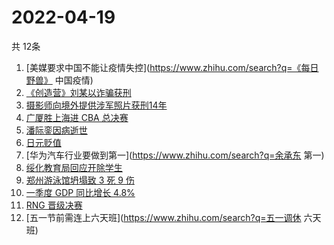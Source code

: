 # 2022-04-19
  共 12条

  <!-- BEGIN -->
  <!-- 最后更新时间:Tue Apr 19 2022 13:32:14 GMT+0000 (Coordinated Universal Time) -->
  1. [美媒要求中国不能让疫情失控](https://www.zhihu.com/search?q=《每日野兽》 中国疫情)
1. [《创造营》刘某以诈骗获刑](https://www.zhihu.com/search?q=刘丞以诈骗)
1. [摄影师向境外提供涉军照片获刑14年](https://www.zhihu.com/search?q=摄影师获刑14年)
1. [广厦胜上海进 CBA 总决赛](https://www.zhihu.com/search?q=广厦晋级总决赛)
1. [潘际銮因病逝世](https://www.zhihu.com/search?q=潘际銮逝世)
1. [日元贬值](https://www.zhihu.com/search?q=日元贬值)
1. [华为汽车行业要做到第一](https://www.zhihu.com/search?q=余承东 第一)
1. [绥化教育局回应开除学生](https://www.zhihu.com/search?q=绥化教育局回应)
1. [郑州游泳馆坍塌致 3 死 9 伤](https://www.zhihu.com/search?q=郑州游泳馆坍塌)
1. [一季度 GDP 同比增长 4.8%](https://www.zhihu.com/search?q=一季度GDP)
1. [RNG 晋级决赛](https://www.zhihu.com/search?q=rng)
1. [五一节前需连上六天班](https://www.zhihu.com/search?q=五一调休 六天班)
  <!-- END -->
  